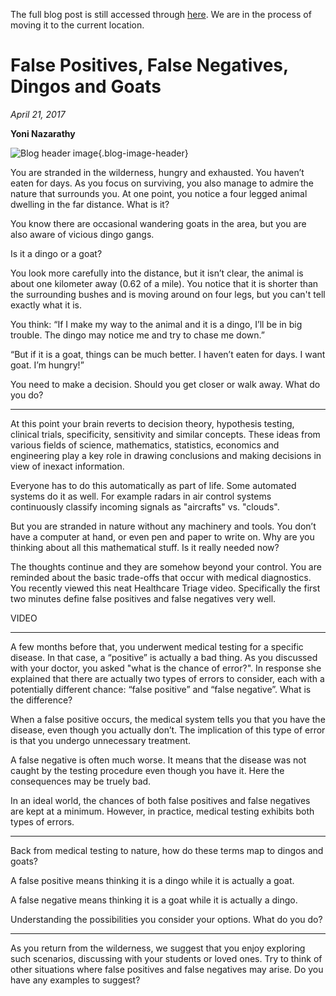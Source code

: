The full blog post is still accessed through [here](https://www.1onepsilon.com/single-post/2017/04/21/False-Positives-False-Negatives-Dingos-and-Goats). We are in the process of moving it to the current location.

# False Positives, False Negatives, Dingos and Goats

*April 21, 2017*

**Yoni Nazarathy**

![Blog header image](https://es-app.com/assets/34nai9.jpg){.blog-image-header}

You are stranded in the wilderness, hungry and exhausted. You haven’t eaten for days. As you focus on surviving, you also manage to admire the nature that surrounds you. At one point, you notice a four legged animal dwelling in the far distance. What is it?

 

You know there are occasional wandering goats in the area, but you are also aware of vicious dingo gangs.

Is it a dingo or a goat?

You look more carefully into the distance, but it isn’t clear, the animal is about one kilometer away (0.62 of a mile). You notice that it is shorter than the surrounding bushes and is moving around on four legs, but you can't tell exactly what it is.

 

You think: “If I make my way to the animal and it is a dingo, I’ll be in big trouble. The dingo may notice me and try to chase me down.”

 

“But if it is a goat, things can be much better. I haven’t eaten for days. I want goat. I’m hungry!”

 

You need to make a decision. Should you get closer or walk away. What do you do?

---

At this point your brain reverts to decision theory, hypothesis testing, clinical trials, specificity, sensitivity and similar concepts. These ideas from various fields of science, mathematics, statistics, economics and engineering play a key role in drawing conclusions and making decisions in view of inexact information.

 

Everyone has to do this automatically as part of life. Some automated systems do it as well. For example radars in air control systems continuously classify incoming signals as "aircrafts" vs. "clouds".

 

But you are stranded in nature without any machinery and tools. You don’t have a computer at hand, or even pen and paper to write on. Why are you thinking about all this mathematical stuff. Is it really needed now?

 

The thoughts continue and they are somehow beyond your control. You are reminded about the basic trade-offs that occur with medical diagnostics. You recently viewed this neat Healthcare Triage video. Specifically the first two minutes define false positives and false negatives very well. 

VIDEO

---

A few months before that, you underwent medical testing for a specific disease. In that case, a “positive” is actually a bad thing. As you discussed with your doctor, you asked "what is the chance of error?". In response she explained that there are actually two types of errors to consider, each with a potentially different chance:  “false positive” and “false negative”. What is the difference?

 

When a false positive occurs, the medical system tells you that you have the disease, even though you actually don’t. The implication of this type of error is that you undergo unnecessary treatment.

 

A false negative is often much worse. It means that the disease was not caught by the testing procedure even though you have it. Here the consequences may be truely bad.

In an ideal world, the chances of both false positives and false negatives are kept at a minimum. However, in practice, medical testing exhibits both types of errors. 

---

Back from medical testing to nature, how do these terms map to dingos and goats? 

 

A false positive means thinking it is a dingo while it is actually a goat.

 

A false negative means thinking it is a goat while it is actually a dingo.

 

Understanding the possibilities you consider your options. What do you do?

---

As you return from the wilderness, we suggest that you enjoy exploring such scenarios, discussing with your students or loved ones. Try to think of other situations where false positives and false negatives may arise.  Do you have any examples to suggest?